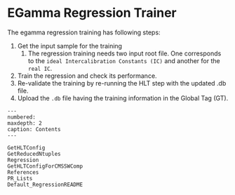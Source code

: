# EGamma Regression Trainer

The egamma regression training has following steps:

1. Get the input sample for the training
    1. The regression training needs two input root file. One corresponds to the `ideal Intercalibration Constants (IC)` and another for the `real IC`.
1. Train the regression and check its performance.
1. Re-validate the training by re-running the HLT step with the updated .db file.
1. Upload the `.db` file having the training information in the Global Tag (GT).


```{toctree}
---
numbered:
maxdepth: 2
caption: Contents
---

GetHLTConfig
GetReducedNtuples
Regression
GetHLTConfigForCMSSWComp
References
PR_Lists
Default_RegressionREADME
```
